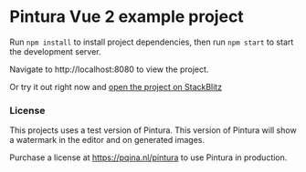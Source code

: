 # Pintura Vue 2 example project

Run `npm install` to install project dependencies, then run `npm start` to start the development server.

Navigate to http://localhost:8080 to view the project.

Or try it out right now and [open the project on StackBlitz](https://stackblitz.com/github/pqina/pintura-example-vue-2)

### License

This projects uses a test version of Pintura. This version of Pintura will show a watermark in the editor and on generated images.

Purchase a license at https://pqina.nl/pintura to use Pintura in production.
